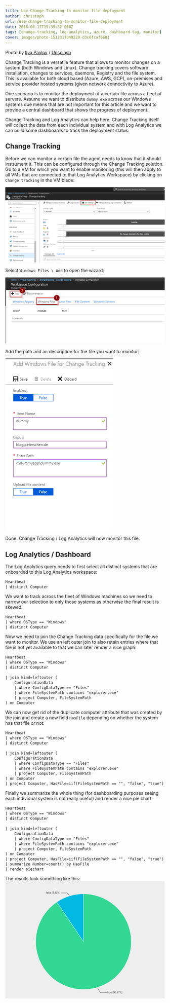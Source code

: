 ```yaml
---
title: Use Change Tracking to monitor file deployment
author: christoph
url: /use-change-tracking-to-monitor-file-deployment
date: 2018-08-17T15:39:32.000Z
tags: [change-tracking, log-analytics, azure, dashboard-tag, monitor]
cover: images/photo-1512317049220-d3c6fcaf6681
---
```


Photo by [Ilya Pavlov](https://unsplash.com/@ilyapavlov?utm_source=ghost&utm_medium=referral&utm_campaign=api-credit) / [Unsplash](https://unsplash.com/?utm_source=ghost&utm_medium=referral&utm_campaign=api-credit)

Change Tracking is a versatile feature that allows to monitor changes on a system (both Windows and Linux). Change tracking covers software installation, changes to services, daemons, Registry and the file system. This is available for both cloud based (Azure, AWS, GCP), on-premises and service provider hosted systems (given network connectivity to Azure).

One scenario is to monitor the deployment of a certain file across a fleet of servers. Assume we want to distribute `dummy.exe` across our Windows systems due means that are not important for this article and we want to provide a central dashboard that shows the progress of deployment.

Change Tracking and Log Analytics can help here. Change Tracking itself will collect the data from each individual system and with Log Analytics we can build some dashboards to track the deployment status.

## Change Tracking

Before we can monitor a certain file the agent needs to know that it should instrument it. This can be configured through the Change Tracking solution. Go to a VM for which you want to enable monitoring (this will then apply to all VMs that are connected to that Log Analytics Workspace) by clicking on `Change tracking` in the VM blade:

![Change Tracking for a VM](images/ct-overview.png)

Select `Windows Files \ Add` to open the wizard:

![Change Tracking configuration](images/ct-files.png)

Add the path and an description for the file you want to monitor:

![Add Windows file wizard](images/ct-file-add.png)

Done. Change Tracking / Log Analytics will now monitor this file.

## Log Analytics / Dashboard

The Log Analytics query needs to first select all distinct systems that are onboarded to this Log Analytics workspace:

```
Heartbeat
| distinct Computer 
```

We want to track across the fleet of Windows machines so we need to narrow our selection to only those systems as otherwise the final result is skewed:

```
Heartbeat
| where OSType == "Windows"
| distinct Computer
```

Now we need to join the Change Tracking data specifically for the file we want to monitor. We use an left outer join to also retain entries where that file is not yet available to that we can later render a nice graph:

```
Heartbeat
| where OSType == "Windows"
| distinct Computer 

| join kind=leftouter ( 
    ConfigurationData
    | where ConfigDataType == "Files"
    | where FileSystemPath contains "explorer.exe"
    | project Computer, FileSystemPath 
) on Computer
```

We can now get rid of the duplicate computer attribute that was created by the join and create a new field `HasFile` depending on whether the system has that file or not:

```
Heartbeat
| where OSType == "Windows"
| distinct Computer 

| join kind=leftouter ( 
    ConfigurationData
    | where ConfigDataType == "Files"
    | where FileSystemPath contains "explorer.exe"
    | project Computer, FileSystemPath 
) on Computer
| project Computer, HasFile=iif(FileSystemPath == "", "false", "true")
```

Finally we summarize the whole thing (for dashboarding purposes seeing each individual system is not really useful) and render a nice pie chart:

```
Heartbeat
| where OSType == "Windows"
| distinct Computer 

| join kind=leftouter ( 
    ConfigurationData
    | where ConfigDataType == "Files"
    | where FileSystemPath contains "explorer.exe"
    | project Computer, FileSystemPath 
) on Computer
| project Computer, HasFile=iif(FileSystemPath == "", "false", "true")
| summarize Number=count() by HasFile
| render piechart
```

The results look something like this:
![The final pie chart](images/pie.png)

